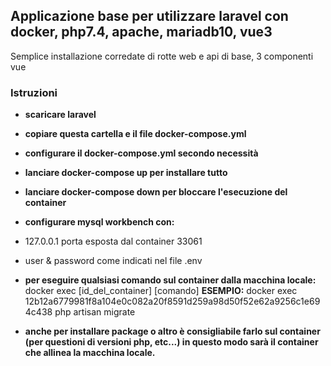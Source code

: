 ## Applicazione base per utilizzare laravel con docker, php7.4, apache, mariadb10, vue3

Semplice installazione corredate di rotte web e api di base, 3 componenti vue


### Istruzioni

- **scaricare laravel**
- **copiare questa cartella e il file docker-compose.yml**
- **configurare il docker-compose.yml secondo necessità**
- **lanciare docker-compose up per installare tutto**
- **lanciare docker-compose down per bloccare l'esecuzione del container**

- **configurare mysql workbench con:**
 - 127.0.0.1 porta esposta dal container 33061
 - user & password come indicati nel file .env

- **per eseguire qualsiasi comando sul container dalla macchina locale:**
docker exec [id_del_container] [comando]
**ESEMPIO:**
docker exec 12b12a6779981f8a104e0c082a20f8591d259a98d50f52e62a9256c1e694c438 php artisan migrate

- **anche per installare package o altro è consigliabile farlo sul container (per questioni di versioni php, etc...) in questo modo sarà il container che allinea la macchina locale.**

